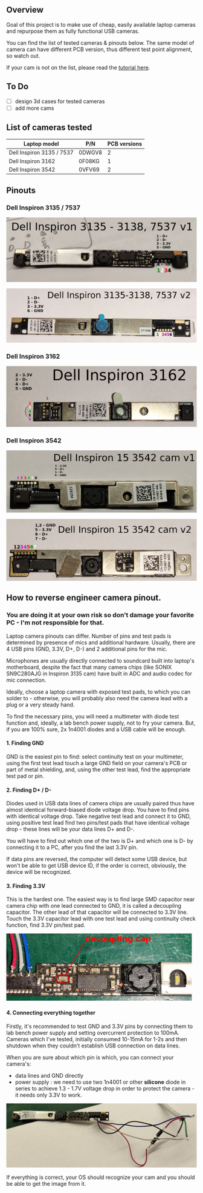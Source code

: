 ## Overview
Goal of this project is to make use of cheap, easily available laptop cameras and repurpose them as fully functional USB cameras.

You can find the list of tested cameras & pinouts below. The same model of camera can have different PCB version, thus different test point alignment, so watch out.

If your cam is not on the list, please read the [tutorial here](#how-to-reverse-engineer-camera-pinout).

## To Do
- [ ] design 3d cases for tested cameras
- [ ] add more cams

## List of cameras tested

Laptop model|P/N|PCB versions
--|--|--
Dell Inspiron 3135 / 7537|0DWGV8|2
Dell Inspiron 3162|0F08KG|1
Dell Inspiron 3542|0VFV69|2

## Pinouts
### Dell Inspiron 3135 / 7537

![Dell Inspiron 3135 / 7537 camera](cam_models/inspiron_3135/inspiron_3135_7537_v1.jpg)

![Dell Inspiron 3135 / 7537 camera](cam_models/inspiron_3135/inspiron_3135_7537_v2.jpg)

### Dell Inspiron 3162

![Dell Inspiron 3162 camera](cam_models/inspiron_3162/inspiron_3162.jpg)

### Dell Inspiron 3542

![Dell Inspiron 3542 camera](cam_models/inspiron_3542/inspiron_15_3542_v1.jpg)

![Dell Inspiron 3542 camera](cam_models/inspiron_3542/inspiron_15_3542_v2.jpg)

## How to reverse engineer camera pinout.

### You are doing it at your own risk so don’t damage your favorite PC - I'm not responsible for that.

Laptop camera pinouts can differ. Number of pins and test pads is determined by presence of mics and additional hardware. Usually, there are 4 USB pins (GND, 3.3V, D+, D-) and 2 additional pins for the mic.

Microphones are usually directly connected to soundcard built into laptop's motherboard, despite the fact that many camera chips (like SONIX SN9C280AJG in Inspiron 3135 cam) have built in ADC and audio codec for mic connection.

Ideally, choose a laptop camera with exposed test pads, to which you can solder to - otherwise, you will probably also need the camera lead with a plug or a very steady hand.

To find the necessary pins, you will need a multimeter with diode test function and, ideally, a lab bench power supply, not to fry your camera. But, if you are 100% sure, 2x 1n4001 diodes and a USB cable will be enough.

####  1. Finding GND
GND is the easiest pin to find: select continuity test on your multimeter, using the first test lead touch a large GND field on your camera's PCB or part of metal shielding, and, using the other test lead, find the appropriate test pad or pin.

####  2. Finding D+ / D-
Diodes used in USB data lines of camera chips are usually paired thus have almost identical forward-biased diode voltage drop. You have to find pins with identical voltage drop.
Take negative test lead and connect it to GND, using positive test lead find two pins/test pads that have identical voltage drop - these lines will be your data lines D+ and D-.

You will have to find out which one of the two is D+ and which one is D- by connecting it to a PC, after you find the last 3.3V pin.

If data pins are reversed, the computer will detect some USB device, but won't be able to get USB device ID, if the order is correct, obviously, the device will be recognized.

#### 3. Finding 3.3V
This is the hardest one. The easiest way is to find large SMD capacitor near camera chip with one lead connected to GND, it is called a decoupling capacitor. The other lead of that capacitor will be connected to 3.3V line. Touch the 3.3V capacitor lead with one test lead and using continuity check function, find 3.3V pin/test pad.

![Image of decoupling cap](https://raw.githubusercontent.com/JacobPCL/cheap_webcam/master/images/de_cap.jpg)

#### 4. Connecting everything together
Firstly, it's recommended to test GND and 3.3V pins by connecting them to lab bench power supply and setting overcurrent protection to 100mA.
Cameras which I've tested, initially consumed 10-15mA for 1-2s and then shutdown when they couldn’t establish USB connection on data lines.

When you are sure about which pin is which, you can connect your camera's:
* data lines and GND directly
* power supply : we need to use two 1n4001 or other **silicone** diode in series to achieve 1.3 - 1.7V voltage drop in order to protect the camera - it needs only 3.3V to work.

![Image of wire connection](https://raw.githubusercontent.com/JacobPCL/cheap_webcam/master/images/1n4001.jpg)

If everything is correct, your OS should recognize your cam and you should be able to get the image from it.
